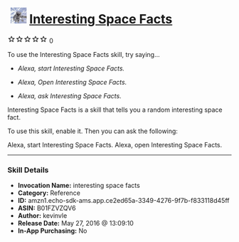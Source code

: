 # &nbsp;<img src="skill_icon" alt="Interesting Space Facts icon" width="36"> [Interesting Space Facts](http://alexa.amazon.com/#skills/amzn1.echo-sdk-ams.app.ce2ed65a-3349-4276-9f7b-f833118d45ff)
![0 stars](../../images/ic_star_border_black_18dp_1x.png)![0 stars](../../images/ic_star_border_black_18dp_1x.png)![0 stars](../../images/ic_star_border_black_18dp_1x.png)![0 stars](../../images/ic_star_border_black_18dp_1x.png)![0 stars](../../images/ic_star_border_black_18dp_1x.png) 0

To use the Interesting Space Facts skill, try saying...

* *Alexa, start Interesting Space Facts.*

* *Alexa, Open Interesting Space Facts.*

* *Alexa, ask Interesting Space Facts.*

Interesting Space Facts is a skill that tells you a random interesting space fact. 

To use this skill, enable it. Then you can ask the following:

Alexa, start Interesting Space Facts.
Alexa, open Interesting Space Facts.

***

### Skill Details

* **Invocation Name:** interesting space facts
* **Category:** Reference
* **ID:** amzn1.echo-sdk-ams.app.ce2ed65a-3349-4276-9f7b-f833118d45ff
* **ASIN:** B01FZVZQV6
* **Author:** kevinvle
* **Release Date:** May 27, 2016 @ 13:09:10
* **In-App Purchasing:** No

